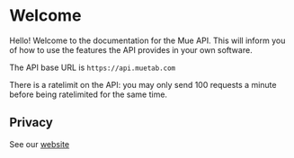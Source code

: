 # Welcome

Hello! Welcome to the documentation for the Mue API. This will inform you of how to use the features the API provides in your own software.

The API base URL is `https://api.muetab.com`

There is a ratelimit on the API: you may only send 100 requests a minute before being ratelimited for the same time.

## Privacy
See our [website](https://muetab.com/privacy)
